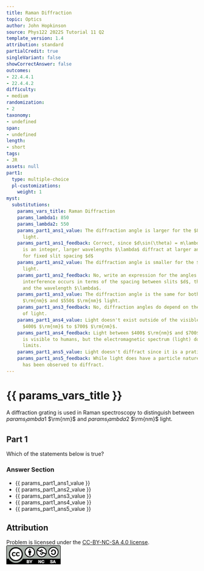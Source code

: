 ```yaml
---
title: Raman Diffraction
topic: Optics
author: John Hopkinson
source: Phys122 2022S Tutorial 11 Q2
template_version: 1.4
attribution: standard
partialCredit: true
singleVariant: false
showCorrectAnswer: false
outcomes:
- 22.4.4.1
- 22.4.4.2
difficulty:
- medium
randomization:
- 2
taxonomy:
- undefined
span:
- undefined
length:
- short
tags:
- JR
assets: null
part1:
  type: multiple-choice
  pl-customizations:
    weight: 1
myst:
  substitutions:
    params_vars_title: Raman Diffraction
    params_lambda1: 850
    params_lambda2: 550
    params_part1_ans1_value: The diffraction angle is larger for the $850$ $\rm{nm}$
      light.
    params_part1_ans1_feedback: Correct, since $d\sin(\theta) = m\lambda$ where $m$
      is an integer, larger wavelengths $\lambda$ diffract at larger angles $\theta$
      for fixed slit spacing $d$
    params_part1_ans2_value: The diffraction angle is smaller for the $850$ $\rm{nm}$
      light.
    params_part1_ans2_feedback: No, write an expression for the angles at which constructive
      interference occurs in terms of the spacing between slits $d$, the angle $\theta$,
      and the wavelength $\lambda$.
    params_part1_ans3_value: The diffraction angle is the same for both the $850$
      $\rm{nm}$ and $550$ $\rm{nm}$ light.
    params_part1_ans3_feedback: No, diffraction angles do depend on the wavelength
      of light.
    params_part1_ans4_value: Light doesn't exist outside of the visible range from
      $400$ $\rm{nm}$ to $700$ $\rm{nm}$.
    params_part1_ans4_feedback: Light between $400$ $\rm{nm}$ and $700$ $\rm{nm}$
      is visible to humans, but the electromagnetic spectrum (light) does not have
      limits.
    params_part1_ans5_value: Light doesn't diffract since it is a praticle.
    params_part1_ans5_feedback: While light does have a particle nature, it is also
      has been observed to diffract.
---
```

# {{ params_vars_title }}
A diffraction grating is used in Raman spectroscopy to distinguish between ${{ params_lambda1 }}$ $\rm{nm}$ and ${{ params_lambda2 }}$ $\rm{nm}$ light.

## Part 1

Which of the statements below is true?

### Answer Section

- {{ params_part1_ans1_value }}
- {{ params_part1_ans2_value }}
- {{ params_part1_ans3_value }}
- {{ params_part1_ans4_value }}
- {{ params_part1_ans5_value }}

## Attribution

Problem is licensed under the [CC-BY-NC-SA 4.0 license](https://creativecommons.org/licenses/by-nc-sa/4.0/).<br> ![The Creative Commons 4.0 license requiring attribution-BY, non-commercial-NC, and share-alike-SA license.](https://raw.githubusercontent.com/firasm/bits/master/by-nc-sa.png)